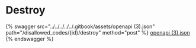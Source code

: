 # Destroy

{% swagger src="../../../../../.gitbook/assets/openapi (3).json" path="/disallowed_codes/{id}/destroy" method="post" %}
[openapi (3).json](<../../../../../.gitbook/assets/openapi (3).json>)
{% endswagger %}
